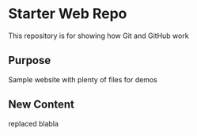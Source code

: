 # Starter Web Repo

This repository is for showing how Git and GitHub work

## Purpose

Sample website with plenty of files for demos

## New Content

replaced blabla
